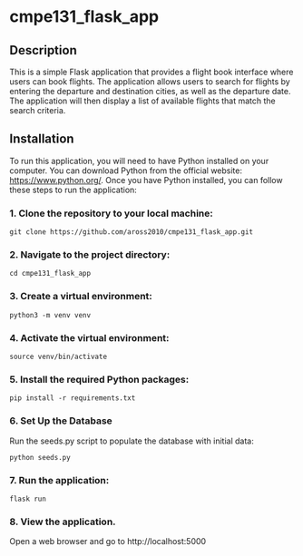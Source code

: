 # cmpe131_flask_app

## Description

This is a simple Flask application that provides a flight book interface where users can book flights. The application allows users to search for flights by entering the departure and destination cities, as well as the departure date. The application will then display a list of available flights that match the search criteria.

## Installation

To run this application, you will need to have Python installed on your computer. You can download Python from the official website: https://www.python.org/. Once you have Python installed, you can follow these steps to run the application:

### 1. Clone the repository to your local machine:

```
git clone https://github.com/aross2010/cmpe131_flask_app.git
```

### 2. Navigate to the project directory:

```
cd cmpe131_flask_app
```

### 3. Create a virtual environment:

```
python3 -m venv venv
```

### 4. Activate the virtual environment:

```
source venv/bin/activate
```

### 5. Install the required Python packages:

```
pip install -r requirements.txt
```

### 6. Set Up the Database

Run the seeds.py script to populate the database with initial data:

```
python seeds.py
```

### 7. Run the application:

```
flask run
```

### 8. View the application.

Open a web browser and go to http://localhost:5000
